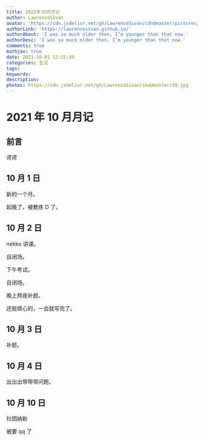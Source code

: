 ```yaml
---
title: 2021年10月月记
author: LawrenceSivan
avatar: 'https://cdn.jsdelivr.net/gh/LawrenceSivan/cdn@master/pictures/avatar.jpg'
authorLink: 'https://lawrencesivan.github.io/'
authorAbout: 'I was so much older then, I’m younger than that now.'
authorDesc: 'I was so much older then, I’m younger than that now.'
comments: true
mathjax: true
date: 2021-10-01 12:32:49
categories: 生活
tags: 
keywords:
description:
photos: https://cdn.jsdelivr.net/gh/LawrenceSivan/ima@master/39.jpg
---
```


# $2021$ 年 $10$ 月月记

## 前言

谔谔

## $10$ 月 $1$ 日

新的一个月。

起晚了，被教练 D 了。

## $10$ 月 $2$ 日

nekko 讲课。

自闭场。

下午考试。

自闭场。

晚上熬夜补题。

还挺顺心的，一会就写完了。

## $10$ 月 $3$ 日

补题。

## $10$ 月 $4$ 日

出出出带带带问题。

## $10$ 月 $10$ 日

社团纳新

被要 qq 了
